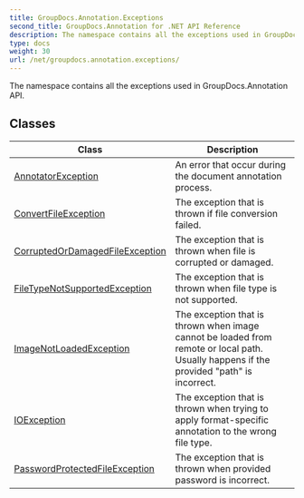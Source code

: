 ```yaml
---
title: GroupDocs.Annotation.Exceptions
second_title: GroupDocs.Annotation for .NET API Reference
description: The namespace contains all the exceptions used in GroupDocs.Annotation API
type: docs
weight: 30
url: /net/groupdocs.annotation.exceptions/
---
```

The namespace contains all the exceptions used in GroupDocs.Annotation API.

## Classes

| Class | Description |
| --- | --- |
| [AnnotatorException](./annotatorexception/) | An error that occur during the document annotation process. |
| [ConvertFileException](./convertfileexception/) | The exception that is thrown if file conversion failed. |
| [CorruptedOrDamagedFileException](./corruptedordamagedfileexception/) | The exception that is thrown when file is corrupted or damaged. |
| [FileTypeNotSupportedException](./filetypenotsupportedexception/) | The exception that is thrown when file type is not supported. |
| [ImageNotLoadedException](./imagenotloadedexception/) | The exception that is thrown when image cannot be loaded from remote or local path. Usually happens if the provided "path" is incorrect. |
| [IOException](./ioexception/) | The exception that is thrown when trying to apply format-specific annotation to the wrong file type. |
| [PasswordProtectedFileException](./passwordprotectedfileexception/) | The exception that is thrown when provided password is incorrect. |


